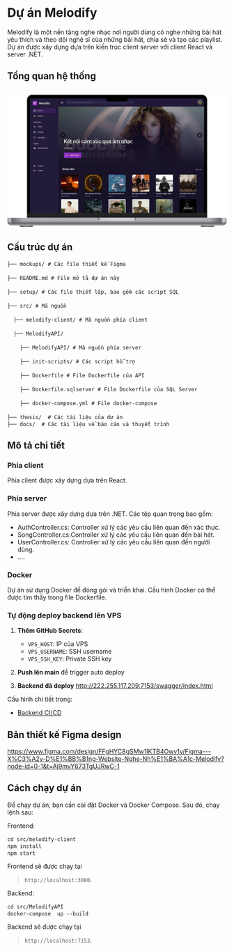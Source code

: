 
# Dự án Melodify

Melodify là một nền tảng nghe nhạc nơi người dùng có nghe những bài hát yêu thích và theo dõi nghệ sĩ của những bài hát, chia sẻ và tạo các playlist. Dự án được xây dựng dựa trên kiến trúc client server với client React và server .NET.

## Tổng quan hệ thống

## ![Melodify](./thesis/png/ui.png)

## Cấu trúc dự án

```
├── mockups/ # Các file thiết kế Figma

├── README.md # File mô tả dự án này

├── setup/ # Các file thiết lập, bao gồm các script SQL

├── src/ # Mã nguồn

  ├── melodify-client/ # Mã nguồn phía client

  ├── MelodifyAPI/
    
    ├── MelodifyAPI/ # Mã nguồn phía server

    ├── init-scripts/ # Các script hỗ trợ

    ├── Dockerfile # File Dockerfile của API

    ├── Dockerfile.sqlserver # File Dockerfile của SQL Server

    ├── docker-compose.yml # File docker-compose

├── thesis/  # Các tài liệu của dự án
├── docs/  # Các tài liệu về báo cáo và thuyết trình
```
## Mô tả chi tiết

### Phía client

Phía client được xây dựng dựa trên React.

### Phía server

Phía server được xây dựng dựa trên .NET. Các tệp quan trọng bao gồm:

-   AuthController.cs: Controller xử lý các yêu cầu liên quan đến xác thực.
-   SongController.cs:Controller xử lý các yêu cầu liên quan đến bài hát.
-   UserController.cs: Controller xử lý các yêu cầu liên quan đến người dùng.
- ....

### Docker

Dự án sử dụng Docker để đóng gói và triển khai. Cấu hình Docker có thể được tìm thấy trong file Dockerfile.

### Tự động deploy backend lên VPS
1. **Thêm GitHub Secrets**:
   - `VPS_HOST`: IP của VPS
   - `VPS_USERNAME`: SSH username  
   - `VPS_SSH_KEY`: Private SSH key

2. **Push lên main** để trigger auto deploy

3. **Backend đã deploy**
http://222.255.117.209:7153/swagger/index.html

Cấu hình chi tiết trong:
- [Backend CI/CD](.github/workflows/backend-ci.yml)

## Bản thiết kế Figma design

https://www.figma.com/design/FFgHYC8gSMw1IKTB4Owv1y/Figma---X%C3%A2y-D%E1%BB%B1ng-Website-Nghe-Nh%E1%BA%A1c-Melodify?node-id=0-1&t=Aj9mvY673TgUJRwC-1

## Cách chạy dự án

Để chạy dự án, bạn cần cài đặt Docker và Docker Compose. Sau đó, chạy lệnh sau:

Frontend:
```
cd src/melodify-client
npm install
npm start
```
Frontend sẽ được chạy tại   
>`http://localhost:3000`.

Backend:
```
cd src/MelodifyAPI
docker-compose  up --build
```
Backend sẽ được chạy tại   
>`http://localhost:7153`.